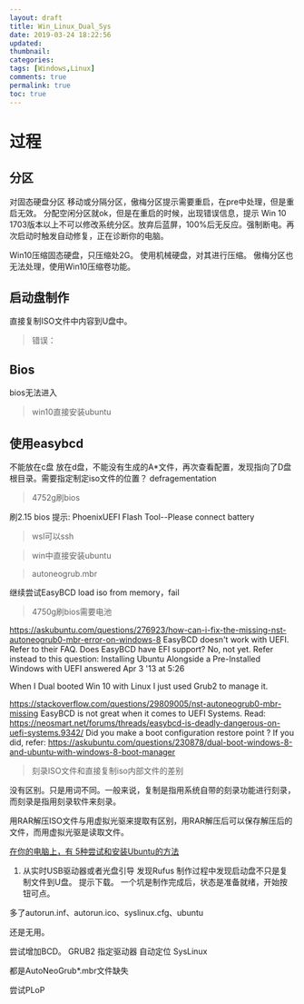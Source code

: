 ```yaml
---
layout: draft
title: Win_Linux_Dual_Sys
date: 2019-03-24 18:22:56
updated: 
thumbnail: 
categories: 
tags: [Windows,Linux]
comments: true
permalink: true
toc: true
---
```


# 过程
## 分区
对固态硬盘分区
移动或分隔分区，傲梅分区提示需要重启，在pre中处理，但是重启无效。
分配空闲分区就ok，但是在重启的时候，出现错误信息，提示 Win 10 1703版本以上不可以修改系统分区。放弃后蓝屏，100%后无反应。强制断电。再次启动时触发自动修复，正在诊断你的电脑。

Win10压缩固态硬盘，只压缩处2G。
使用机械硬盘，对其进行压缩。
傲梅分区也无法处理，使用Win10压缩卷功能。

## 启动盘制作
直接复制ISO文件中内容到U盘中。
>错误：

## Bios
bios无法进入
>win10直接安装ubuntu

## 使用easybcd
不能放在c盘
放在d盘，不能没有生成的A*文件，再次查看配置，发现指向了D盘根目录。需要指定制定iso文件的位置？
defragementation

>4752g刷bios

刷2.15 bios 提示: PhoenixUEFI Flash Tool--Please connect battery

>wsl可以ssh

>win中直接安装ubuntu

>autoneogrub.mbr

继续尝试EasyBCD
load iso from memory，fail

>4750g刷bios需要电池

https://askubuntu.com/questions/276923/how-can-i-fix-the-missing-nst-autoneogrub0-mbr-error-on-windows-8
EasyBCD doesn't work with UEFI. Refer to their FAQ.
Does EasyBCD have EFI support? No, not yet.
Refer instead to this question: Installing Ubuntu Alongside a Pre-Installed Windows with UEFI
answered Apr 3 '13 at 5:26

When I Dual booted Win 10 with Linux I just used Grub2 to manage it.

https://stackoverflow.com/questions/29809005/nst-autoneogrub0-mbr-missing
EasyBCD is not great when it comes to UEFI Systems. Read: https://neosmart.net/forums/threads/easybcd-is-deadly-dangerous-on-uefi-systems.9342/ Did you make a boot configuration restore point ? If you did, refer: https://askubuntu.com/questions/230878/dual-boot-windows-8-and-ubuntu-with-windows-8-boot-manager


>刻录ISO文件和直接复制iso内部文件的差别

没有区别。只是用词不同。一般来说，复制是指用系统自带的刻录功能进行刻录，而刻录是指用刻录软件来刻录。

用RAR解压ISO文件与用虚拟光驱来提取有区别，用RAR解压后可以保存解压后的文件，而用虚拟光驱是读取文件。


[在你的电脑上，有 5种尝试和安装Ubuntu的方法](https://www.helplib.com/Linux/article_13874)
1. 从实时USB驱动器或者光盘引导
发现Rufus
制作过程中发现启动盘不只是复制文件到U盘。
提示下载。
一个坑是制作完成后，状态是准备就绪，开始按钮可点。

多了autorun.inf、autorun.ico、syslinux.cfg、ubuntu

还是无用。

尝试增加BCD。
GRUB2
	指定驱动器
	自动定位
SysLinux

都是AutoNeoGrub*.mbr文件缺失

尝试PLoP



